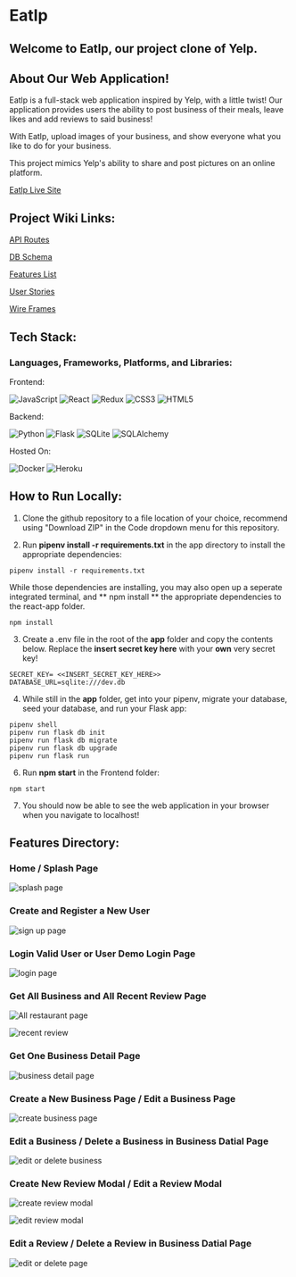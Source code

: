 # Eatlp

## Welcome to Eatlp, our project clone of Yelp.

## About Our Web Application!

Eatlp is a full-stack web application inspired by Yelp, with a little twist!
Our application provides users the ability to post business of their meals, leave likes and add reviews to said business!

With Eatlp, upload images of your business, and show everyone what you like to do for your business. 

This project mimics Yelp's ability to share and post pictures on an online platform. 

[Eatlp Live Site](https://eatlp.herokuapp.com/)

## Project Wiki Links:

[API Routes](https://github.com/dwting0322/Eatlp/wiki/API-ROUTES)

[DB Schema](https://github.com/dwting0322/Eatlp/wiki/DB-SCHEMA)

[Features List](https://github.com/dwting0322/Eatlp/wiki/FEATURES)

[User Stories](https://github.com/dwting0322/Eatlp/wiki/USER-STORIES)

[Wire Frames](https://github.com/dwting0322/Eatlp/wiki/WIRE-FRAMES)

## Tech Stack:

### Languages, Frameworks, Platforms, and Libraries:

Frontend:

![JavaScript](https://img.shields.io/badge/javascript-%23323330.svg?style=for-the-badge&logo=javascript&logoColor=%23F7DF1E) ![React](https://img.shields.io/badge/react-%2320232a.svg?style=for-the-badge&logo=react&logoColor=%2361DAFB) ![Redux](https://img.shields.io/badge/redux-%23593d88.svg?style=for-the-badge&logo=redux&logoColor=white) ![CSS3](https://img.shields.io/badge/css3-%231572B6.svg?style=for-the-badge&logo=css3&logoColor=white) ![HTML5](https://img.shields.io/badge/html5-%23E34F26.svg?style=for-the-badge&logo=html5&logoColor=white)

Backend:

![Python](https://img.shields.io/badge/python-3670A0?style=for-the-badge&logo=python&logoColor=ffdd54) ![Flask](https://img.shields.io/badge/flask-%23000.svg?style=for-the-badge&logo=flask&logoColor=white) ![SQLite](https://img.shields.io/badge/sqlite-%2307405e.svg?style=for-the-badge&logo=sqlite&logoColor=white) ![SQLAlchemy](https://img.shields.io/badge/-SQLAlchemy-red?style=for-the-badge)

Hosted On:

![Docker](https://img.shields.io/badge/docker-%230db7ed.svg?style=for-the-badge&logo=docker&logoColor=white) ![Heroku](https://img.shields.io/badge/heroku-%23430098.svg?style=for-the-badge&logo=heroku&logoColor=white)

## How to Run Locally:

1. Clone the github repository to a file location of your choice, recommend using "Download ZIP" in the Code dropdown menu for this repository.

2. Run **pipenv install -r requirements.txt** in the app directory to install the appropriate dependencies:

```
pipenv install -r requirements.txt
```

While those dependencies are installing, you may also open up a seperate integrated terminal, and ** npm install ** the appropriate dependencies to the react-app folder.

```
npm install
```

3. Create a .env file in the root of the **app** folder and copy the contents below. Replace the **insert secret key here** with your **own** very secret key!

```
SECRET_KEY= <<INSERT_SECRET_KEY_HERE>>
DATABASE_URL=sqlite:///dev.db
```

4. While still in the **app** folder, get into your pipenv, migrate your database, seed your database, and run your Flask app:

```
pipenv shell
pipenv run flask db init
pipenv run flask db migrate
pipenv run flask db upgrade
pipenv run flask run
```

6. Run **npm start** in the Frontend folder:

```
npm start
```

7. You should now be able to see the web application in your browser when you navigate to localhost!

## Features Directory:

### Home / Splash Page

![splash page](https://user-images.githubusercontent.com/101853690/193935984-fabc5352-351a-43f5-8763-7478596e20f6.png)


### Create and Register a New User

![sign up page](https://user-images.githubusercontent.com/101853690/193937340-f54fc1e5-08f2-459c-9fc2-36bb9c776f8d.png)


### Login Valid User or User Demo Login Page

![login page](https://user-images.githubusercontent.com/101853690/193937352-ee0fa6fe-0566-4594-a556-8aeb522b3cb0.png)


### Get All Business and All Recent Review Page

![All restaurant page](https://user-images.githubusercontent.com/101853690/193938165-77e58ee8-bbe4-4788-94b1-0f99256dbbab.png)

![recent review](https://user-images.githubusercontent.com/101853690/193938177-3e44f978-7ca5-488b-b1f1-4367b816244d.png)


### Get One Business Detail Page

![business detail page](https://user-images.githubusercontent.com/101853690/193938319-cc79bed7-7a7d-4c35-9dc7-11c5b944d444.png)


### Create a New Business Page / Edit a Business Page

![create business page](https://user-images.githubusercontent.com/101853690/193937419-516eb788-178d-4baa-b41d-3f0265956e3b.png)


### Edit a Business / Delete a Business in Business Datial Page

![edit or delete business](https://user-images.githubusercontent.com/101853690/193937635-90a14954-44ec-41d6-88c0-c354a76dae7b.png)


### Create New Review Modal / Edit a Review Modal

![create review modal](https://user-images.githubusercontent.com/101853690/193937726-17e1743d-6c00-4b81-aff4-ee392963f51e.png)


![edit review modal](https://user-images.githubusercontent.com/101853690/193937953-fcdf3483-12e2-45ad-acb2-0efd89aaa99f.png)


### Edit a Review / Delete a Review in Business Datial Page

![edit or delete page](https://user-images.githubusercontent.com/101853690/193938014-00abec4a-01da-4942-aabf-8a81b4fe65a2.png)

